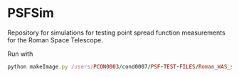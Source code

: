 # PSFSim

Repository for simulations for testing point spread function measurements for the Roman Space Telescope. 


Run with 

```ruby
python makeImage.py /users/PCON0003/cond0007/PSF-TEST-FILES/Roman_WAS_simple_model_H158_13814_14.fits besancon_fixed.fits 12 -b
```
